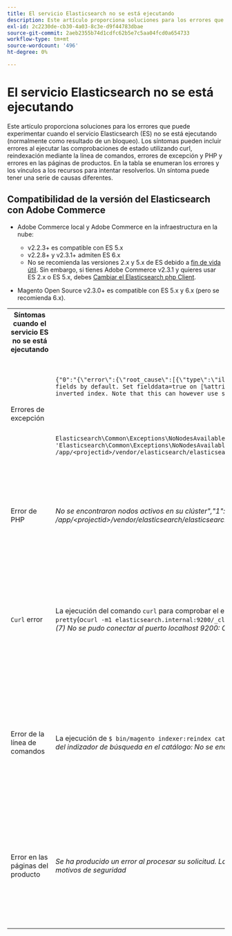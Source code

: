 ```yaml
---
title: El servicio Elasticsearch no se está ejecutando
description: Este artículo proporciona soluciones para los errores que puede experimentar cuando el servicio Elasticsearch (ES) no se está ejecutando (normalmente como resultado de un bloqueo). Los síntomas pueden incluir errores al ejecutar las comprobaciones de estado utilizando curl, reindexación mediante la línea de comandos, errores de excepción y PHP y errores en las páginas de productos. En la tabla se enumeran los errores y los vínculos a los recursos para intentar resolverlos. Un síntoma puede tener una serie de causas diferentes.
exl-id: 2c2230de-cb30-4a03-8c3e-d9f44783dbae
source-git-commit: 2aeb2355b74d1cdfc62b5e7c5aa04fcd0a654733
workflow-type: tm+mt
source-wordcount: '496'
ht-degree: 0%

---
```


# El servicio Elasticsearch no se está ejecutando

Este artículo proporciona soluciones para los errores que puede experimentar cuando el servicio Elasticsearch (ES) no se está ejecutando (normalmente como resultado de un bloqueo). Los síntomas pueden incluir errores al ejecutar las comprobaciones de estado utilizando curl, reindexación mediante la línea de comandos, errores de excepción y PHP y errores en las páginas de productos. En la tabla se enumeran los errores y los vínculos a los recursos para intentar resolverlos. Un síntoma puede tener una serie de causas diferentes.

## Compatibilidad de la versión del Elasticsearch con Adobe Commerce

* Adobe Commerce local y Adobe Commerce en la infraestructura en la nube:

   * v2.2.3+ es compatible con ES 5.x
   * v2.2.8+ y v2.3.1+ admiten ES 6.x
   * No se recomienda las versiones 2.x y 5.x de ES debido a [fin de vida útil](https://www.elastic.co/support/eol). Sin embargo, si tienes Adobe Commerce v2.3.1 y quieres usar ES 2.x o ES 5.x, debes [Cambiar el Elasticsearch php Client](https://experienceleague.adobe.com/es/docs/commerce-operations/configuration-guide/search/overview-search).

* Magento Open Source v2.3.0+ es compatible con ES 5.x y 6.x (pero se recomienda 6.x).

<table>
<tr>
<th>Síntomas cuando el servicio ES no se está ejecutando</th>
<th>Detalles</th>
<th>Recursos</th>
</tr>
<tr>
<td rowspan="3">Errores de excepción</td>
</tr>
<tr>
<td>
<code>&lbrace;"0":"&lbrace;\"error\":&lbrace;\"root_cause\":[{\"type\":\"illegal_argument_exception\",\"reason\":\"Fielddata is disabled on text fields by default. Set fielddata=true on [%attribute_code%]] in order to load fielddata in memory by uninverting the inverted index. Note that this can however use significant memory.\"}&rbrack;</code>
</td>
<td>
El Elasticsearch <a href="https://experienceleague.adobe.com/docs/commerce-knowledge-base/kb/troubleshooting/elasticsearch/elasticsearch-5-is-configured-but-search-page-does-not-load-with-fielddata-is-disabled...-error.html?lang=es">5 está configurado, pero la página de búsqueda no se carga con el error "Los datos de campo están deshabilitados..." </a> en nuestra base de conocimiento de soporte.
</td>
</tr>
<tr>
<td>
<code>Elasticsearch\Common\Exceptions\NoNodesAvailableException: Noticed exception 'Elasticsearch\Common\Exceptions\NoNodesAvailableException' with message 'No alive nodes found in your cluster' in /app/&lt;projectid&gt;/vendor/elasticsearch/elasticsearch/src/Elasticsearch/ConnectionPool/StaticNoPingConnectionPool.php:51</code>
</td>
<td>
No se eliminan los índices de Elasticsuite.  Ver los índices de seguimiento de <a href="https://experienceleague.adobe.com/docs/commerce-knowledge-base/kb/troubleshooting/elasticsearch/elasticsuite-tracking-indices-causes-problems-with-elasticsearch.html?lang=es">ElasticSuite causa problemas con el Elasticsearch</a> en nuestra base de conocimiento de soporte.
 </td>
</tr>
<tr>
<td>Error de PHP</td>
<td>
<i>No se encontraron nodos activos en su clúster","1":"#0 /app/&lt;projectid&gt;/vendor/elasticsearch/elasticsearch/src/Elasticsearch/Transport.php</i>
</td>
<td rowspan="4">
<ul>
<li>Recursos para espacio en disco insuficiente:<ul>
<li><a href="https://www.cyberciti.biz/datacenter/linux-unix-bsd-osx-cannot-write-to-hard-disk/">8 consejos para resolver los problemas del disco duro de los sistemas Linux y Unix como el disco lleno o no puede escribir en el disco</a></li>
<li><a href="https://serverfault.com/questions/315181/df-says-disk-is-full-but-it-is-not">error del servidor: df dice que el disco está lleno, pero no lo está</a></li>
<li><a href="https://unix.stackexchange.com/questions/125429/tracking-down-where-disk-space-has-gone-on-linux">unix.stackexchange.com: ¿Rastreando dónde se ha ido el espacio en disco en Linux?</a></li>
<li>Los archivos de registro no se archivan con la regularidad suficiente. Consulte <a href="https://experienceleague.adobe.com/es/docs/commerce-admin/systems/action-logs/action-log-archive">Configurar el archivo de registro</a> en nuestra documentación para desarrolladores.</li>
<li>Los directorios del sistema de archivos no están optimizados. Consulte <a href="https://experienceleague.adobe.com/es/docs/commerce-admin/systems/tools/developer-tools#resource-file-optimization">Optimización de archivos</a> en nuestra documentación para desarrolladores.</li>
<li>Si las soluciones de la documentación anterior no resuelven el problema, póngase en contacto con el equipo de cuenta de Adobe de para solicitar almacenamiento adicional.</li>
</ul>
</li>
<li>Si el disco no se ha quedado sin almacenamiento, pero sigue recibiendo mensajes de error en la columna izquierda, <a href="/help/help-center-guide/help-center/magento-help-center-user-guide.md#submit-ticket">envíe un ticket de asistencia</a>.</li>
</ul>
<ul>
<li>Ver los índices de seguimiento de <a href="https://experienceleague.adobe.com/docs/commerce-knowledge-base/kb/troubleshooting/elasticsearch/elasticsuite-tracking-indices-causes-problems-with-elasticsearch.html?lang=es">ElasticSuite causa problemas con el Elasticsearch</a> en nuestra base de conocimiento de soporte.
</li>
</ul>
</td>
</tr>
<tr>
<td><code>Curl</code> error</td>
<td>La ejecución del comando <code>curl</code> para comprobar el estado del Elasticsearch:<code>curl -m1 localhost:9200/_cluster/health?pretty</code>(o<code>curl -m1 elasticsearch.internal:9200/_cluster/health?pretty</code>para cuentas de inicio) produce este error: <i>Error: curl: (7) No se pudo conectar al puerto localhost 9200: Conexión rechazada</i> </td>
</tr>
<tr>
<td>Error de la línea de comandos</td>
<td>La ejecución de <code>$ bin/magento indexer:reindex catalogsearch_fulltext</code> produce este error <i>Error desconocido en el proceso del indizador de búsqueda en el catálogo:
        No se encontraron nodos activos en su clúster</i>
</td>
</tr>
<tr>
<td>Error en las páginas del producto
</td>
<td><i>Se ha producido un error al procesar su solicitud.
      La impresión de excepciones está desactivada de forma predeterminada por motivos de seguridad</code></i>
</tr>
</table>
